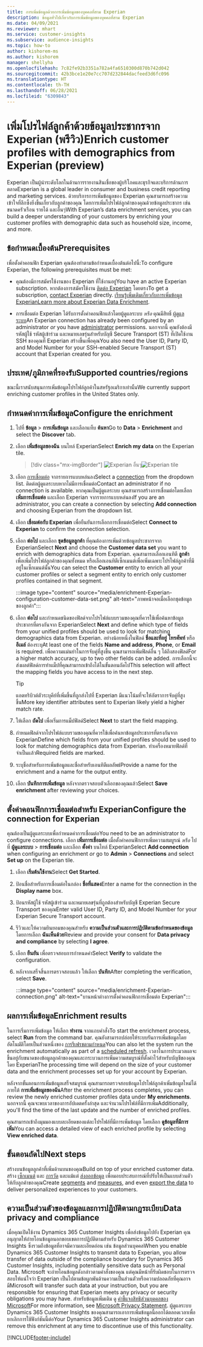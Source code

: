 ```yaml
---
title: การเพิ่มข้อมูลด้วยการเพิ่มข้อมูลของบุคคลที่สาม Experian
description: ข้อมูลทั่วไปเกี่ยวกับการเพิ่มข้อมูลของบุคคลที่สาม Experian
ms.date: 04/09/2021
ms.reviewer: mhart
ms.service: customer-insights
ms.subservice: audience-insights
ms.topic: how-to
author: kishorem-ms
ms.author: kishorem
manager: shellyha
ms.openlocfilehash: 7c82fe92b3351a782a4fa6510300d870b742d042
ms.sourcegitcommit: 42b3bce1e20e7cc707d232844dacfeed3d6fc096
ms.translationtype: HT
ms.contentlocale: th-TH
ms.lasthandoff: 06/28/2021
ms.locfileid: "6309843"
---
```

# <a name="enrich-customer-profiles-with-demographics-from-experian-preview"></a><span data-ttu-id="e5a63-103">เพิ่มโปรไฟล์ลูกค้าด้วยข้อมูลประชากรจาก Experian (พรีวิว)</span><span class="sxs-lookup"><span data-stu-id="e5a63-103">Enrich customer profiles with demographics from Experian (preview)</span></span>

<span data-ttu-id="e5a63-104">Experian เป็นผู้นำระดับโลกในด้านการรายงานสินเชื่อของผู้บริโภคและธุรกิจและบริการด้านการตลาด</span><span class="sxs-lookup"><span data-stu-id="e5a63-104">Experian is a global leader in consumer and business credit reporting and marketing services.</span></span> <span data-ttu-id="e5a63-105">ด้วยบริการการเพิ่มข้อมูลของ Experian คุณสามารถสร้างความเข้าใจที่ลึกซึ้งยิ่งขึ้นเกี่ยวกับลูกค้าของคุณ โดยการเพิ่มโปรไฟล์ลูกค้าของคุณด้วยข้อมูลประชากร เช่น ขนาดครัวเรือน รายได้ และอื่นๆ</span><span class="sxs-lookup"><span data-stu-id="e5a63-105">With Experian’s data enrichment services, you can build a deeper understanding of your customers by enriching your customer profiles with demographic data such as household size, income, and more.</span></span>

## <a name="prerequisites"></a><span data-ttu-id="e5a63-106">ข้อกำหนดเบื้องต้น</span><span class="sxs-lookup"><span data-stu-id="e5a63-106">Prerequisites</span></span>

<span data-ttu-id="e5a63-107">เพื่อตั้งค่าคอนฟิก Experian คุณต้องทำตามข้อกำหนดเบื้องต้นต่อไปนี้:</span><span class="sxs-lookup"><span data-stu-id="e5a63-107">To configure Experian, the following prerequisites must be met:</span></span>

- <span data-ttu-id="e5a63-108">คุณต้องมีการสมัครใช้งานของ Experian ที่ใช้งานอยู่</span><span class="sxs-lookup"><span data-stu-id="e5a63-108">You have an active Experian subscription.</span></span> <span data-ttu-id="e5a63-109">หากต้องการสมัครใช้งาน [ติดต่อ Experian](https://www.experian.com/marketing-services/contact) โดยตรง</span><span class="sxs-lookup"><span data-stu-id="e5a63-109">To get a subscription, [contact Experian](https://www.experian.com/marketing-services/contact) directly.</span></span> <span data-ttu-id="e5a63-110">[เรียนรู้เพิ่มเติมเกี่ยวกับการเพิ่มข้อมูล Experian](https://www.experian.com/marketing-services/microsoft?cmpid=ems_web_mci_cdppage)</span><span class="sxs-lookup"><span data-stu-id="e5a63-110">[Learn more about Experian Data Enrichment](https://www.experian.com/marketing-services/microsoft?cmpid=ems_web_mci_cdppage).</span></span>

- <span data-ttu-id="e5a63-111">การเชื่อมต่อ Experian ได้รับการตั้งค่าคอนฟิกแล้วโดยผู้ดูแลระบบ *หรือ* คุณมีสิทธิ์ [ผู้ดูแลระบบ](permissions.md#administrator)</span><span class="sxs-lookup"><span data-stu-id="e5a63-111">An Experian connection has already been configured by an administrator *or* you have [administrator](permissions.md#administrator) permissions.</span></span> <span data-ttu-id="e5a63-112">นอกจากนี้ คุณยังต้องมีรหัสผู้ใช้ รหัสผู้เข้าร่วม และหมายเลขรุ่นสำหรับบัญชี Secure Transport (ST) ที่เปิดใช้งาน SSH ของคุณที่ Experian สร้างขึ้นเพื่อคุณ</span><span class="sxs-lookup"><span data-stu-id="e5a63-112">You also need the User ID, Party ID, and Model Number for your SSH-enabled Secure Transport (ST) account that Experian created for you.</span></span>

## <a name="supported-countriesregions"></a><span data-ttu-id="e5a63-113">ประเทศ/ภูมิภาคที่รองรับ</span><span class="sxs-lookup"><span data-stu-id="e5a63-113">Supported countries/regions</span></span>

<span data-ttu-id="e5a63-114">ขณะนี้เราสนับสนุนการเพิ่มข้อมูลโปรไฟล์ลูกค้าในสหรัฐอเมริกาเท่านั้น</span><span class="sxs-lookup"><span data-stu-id="e5a63-114">We currently support enriching customer profiles in the United States only.</span></span>

## <a name="configure-the-enrichment"></a><span data-ttu-id="e5a63-115">กำหนดค่าการเพิ่มข้อมูล</span><span class="sxs-lookup"><span data-stu-id="e5a63-115">Configure the enrichment</span></span>

1. <span data-ttu-id="e5a63-116">ไปที่ **ข้อมูล** > **การเพิ่มข้อมูล** และเลือกแท็บ **ค้นหา**</span><span class="sxs-lookup"><span data-stu-id="e5a63-116">Go to **Data** > **Enrichment** and select the **Discover** tab.</span></span>

1. <span data-ttu-id="e5a63-117">เลือก **เพิ่มข้อมูลของฉัน** บนไทล์ Experian</span><span class="sxs-lookup"><span data-stu-id="e5a63-117">Select **Enrich my data** on the Experian tile.</span></span>

   > [!div class="mx-imgBorder"]
   > <span data-ttu-id="e5a63-118">![Experian อื่นๆ](media/experian-tile.png "Experian tile")</span><span class="sxs-lookup"><span data-stu-id="e5a63-118">![Experian tile](media/experian-tile.png "Experian tile")</span></span>
   > 

1. <span data-ttu-id="e5a63-119">เลือก [การเชื่อมต่อ](connections.md) จากรายการแบบหล่นลง</span><span class="sxs-lookup"><span data-stu-id="e5a63-119">Select a [connection](connections.md) from the dropdown list.</span></span> <span data-ttu-id="e5a63-120">ติดต่อผู้ดูแลระบบหากไม่มีการเชื่อมต่อ</span><span class="sxs-lookup"><span data-stu-id="e5a63-120">Contact an administrator if no connection is available.</span></span> <span data-ttu-id="e5a63-121">หากคุณเป็นผู้ดูแลระบบ คุณสามารถสร้างการเชื่อมต่อโดยเลือก **เพิ่มการเชื่อมต่อ** และเลือก Experian จากรายการแบบหล่นลง</span><span class="sxs-lookup"><span data-stu-id="e5a63-121">If you are an administrator, you can create a connection by selecting **Add connection** and choosing Experian from the dropdown list.</span></span> 

1. <span data-ttu-id="e5a63-122">เลือก **เชื่อมต่อกับ Experian** เพื่อยืนยันการเลือกการเชื่อมต่อ</span><span class="sxs-lookup"><span data-stu-id="e5a63-122">Select **Connect to Experian** to confirm the connection selection.</span></span>

1.  <span data-ttu-id="e5a63-123">เลือก **ต่อไป** และเลือก **ชุดข้อมูลลูกค้า** ที่คุณต้องการเพิ่มด้วยข้อมูลประชากรจาก Experian</span><span class="sxs-lookup"><span data-stu-id="e5a63-123">Select **Next** and choose the **Customer data set** you want to enrich with demographics data from Experian.</span></span> <span data-ttu-id="e5a63-124">คุณสามารถเลือกเอนทิตี **ลูกค้า** เพื่อเพิ่มโปรไฟล์ลูกค้าของคุณทั้งหมด หรือเลือกเอนทิตีเซ็กเมนต์เพื่อเพิ่มเฉพาะโปรไฟล์ลูกค้าที่มีอยู่ในเซ็กเมนต์นั้น</span><span class="sxs-lookup"><span data-stu-id="e5a63-124">You can select the **Customer** entity to enrich all your customer profiles or select a segment entity to enrich only customer profiles contained in that segment.</span></span>

    :::image type="content" source="media/enrichment-Experian-configuration-customer-data-set.png" alt-text="ภาพหน้าจอเมื่อเลือกชุดข้อมูลของลูกค้า":::

1. <span data-ttu-id="e5a63-126">เลือก **ต่อไป** และกำหนดชนิดของฟิลด์จากโปรไฟล์แบบรวมของคุณที่ควรใช้เพื่อค้นหาข้อมูลประชากรที่ตรงกันจาก Experian</span><span class="sxs-lookup"><span data-stu-id="e5a63-126">Select **Next** and define which type of fields from your unified profiles should be used to look for matching demographics data from Experian.</span></span> <span data-ttu-id="e5a63-127">อย่างน้อยหนึ่งในฟิลด์ **ชื่อและที่อยู่** **โทรศัพท์** หรือ **อีเมล์** ต้องระบุ</span><span class="sxs-lookup"><span data-stu-id="e5a63-127">At least one of the fields **Name and address**, **Phone**, or **Email** is required.</span></span> <span data-ttu-id="e5a63-128">เพื่อความแม่นยำในการจับคู่ที่สูงขึ้น คุณสามารถเพิ่มฟิลด์อื่น ๆ ได้ถึงสองฟิลด์</span><span class="sxs-lookup"><span data-stu-id="e5a63-128">For a higher match accuracy, up to two other fields can be added.</span></span> <span data-ttu-id="e5a63-129">การเลือกนี้จะส่งผลต่ฟิลด์การทำแม็ปที่คุณสามารถเข้าถึงได้ในขั้นตอนถัดไป</span><span class="sxs-lookup"><span data-stu-id="e5a63-129">This selection will affect the mapping fields you have access to in the next step.</span></span>

    > [!TIP]
    > <span data-ttu-id="e5a63-130">แอตทริบิวต์ตัวระบุคีย์ที่เพิ่มขึ้นที่ถูกส่งไปที่ Experian มีแนวโน้มที่จะให้อัตราการจับคู่ที่สูงขึ้น</span><span class="sxs-lookup"><span data-stu-id="e5a63-130">More key identifier attributes sent to Experian likely yield a higher match rate.</span></span>

1. <span data-ttu-id="e5a63-131">ให้เลือก **ถัดไป** เพื่อเริ่มการแม็ปฟิลด์</span><span class="sxs-lookup"><span data-stu-id="e5a63-131">Select **Next** to start the field mapping.</span></span>

1. <span data-ttu-id="e5a63-132">กำหนดฟิลด์จากโปรไฟล์แบบรวมของคุณที่ควรใช้เพื่อค้นหาข้อมูลประชากรที่ตรงกันจาก Experian</span><span class="sxs-lookup"><span data-stu-id="e5a63-132">Define which fields from your unified profiles should be used to look for matching demographics data from Experian.</span></span> <span data-ttu-id="e5a63-133">ทําเครื่องหมายฟิลด์ที่จำเป็นแล้ว</span><span class="sxs-lookup"><span data-stu-id="e5a63-133">Required fields are marked.</span></span>

1. <span data-ttu-id="e5a63-134">ระบุชื่อสำหรับการเพิ่มข้อมูลและชื่อสำหรับเอนทิตีผลลัพธ์</span><span class="sxs-lookup"><span data-stu-id="e5a63-134">Provide a name for the enrichment and a name for the output entity.</span></span>

1. <span data-ttu-id="e5a63-135">เลือก **บันทึกการเพิ่มข้อมูล** หลังจากตรวจสอบตัวเลือกของคุณแล้ว</span><span class="sxs-lookup"><span data-stu-id="e5a63-135">Select **Save enrichment** after reviewing your choices.</span></span>

## <a name="configure-the-connection-for-experian"></a><span data-ttu-id="e5a63-136">ตั้งค่าคอนฟิกการเชื่อมต่อสำหรับ Experian</span><span class="sxs-lookup"><span data-stu-id="e5a63-136">Configure the connection for Experian</span></span> 

<span data-ttu-id="e5a63-137">คุณต้องเป็นผู้ดูแลระบบเพื่อกำหนดค่าการเชื่อมต่อ</span><span class="sxs-lookup"><span data-stu-id="e5a63-137">You need to be an administrator to configure connections.</span></span> <span data-ttu-id="e5a63-138">เลือก **เพิ่มการเชื่อมต่อ** เมื่อตั้งค่าคอนฟิกการเพิ่มความสมบูรณ์ *หรือ* ไปที่ **ผู้ดูแลระบบ** > **การเชื่อมต่อ** และเลือก **ตั้งค่า** บนไทล์ Experian</span><span class="sxs-lookup"><span data-stu-id="e5a63-138">Select **Add connection** when configuring an enrichment *or* go to **Admin** > **Connections** and select **Set up** on the Experian tile.</span></span>

1. <span data-ttu-id="e5a63-139">เลือก **เริ่มต้นใช้งาน**</span><span class="sxs-lookup"><span data-stu-id="e5a63-139">Select **Get Started**.</span></span>

1. <span data-ttu-id="e5a63-140">ป้อนชื่อสำหรับการเชื่อมต่อในกล่อง **ชื่อที่แสดง**</span><span class="sxs-lookup"><span data-stu-id="e5a63-140">Enter a name for the connection in the **Display name** box.</span></span>

1. <span data-ttu-id="e5a63-141">ป้อนรหัสผู้ใช้ รหัสผู้เข้าร่วม และหมายเลขรุ่นที่ถูกต้องสำหรับบัญชี Experian Secure Transport ของคุณ</span><span class="sxs-lookup"><span data-stu-id="e5a63-141">Enter valid User ID, Party ID, and Model Number for your Experian Secure Transport account.</span></span>

1. <span data-ttu-id="e5a63-142">รีวิวและให้ความยินยอมของคุณสำหรับ **ความเป็นส่วนตัวและการปฏิบัติตามข้อกำหนดของข้อมูล** โดยการเลือก **ฉันเห็นด้วย**</span><span class="sxs-lookup"><span data-stu-id="e5a63-142">Review and provide your consent for **Data privacy and compliance** by selecting **I agree**.</span></span>

1. <span data-ttu-id="e5a63-143">เลือก **ยืนยัน** เพื่อตรวจสอบการกำหนดค่า</span><span class="sxs-lookup"><span data-stu-id="e5a63-143">Select **Verify** to validate the configuration.</span></span>

1. <span data-ttu-id="e5a63-144">หลังจากเสร็จสิ้นการตรวจสอบแล้ว ให้เลือก **บันทึก**</span><span class="sxs-lookup"><span data-stu-id="e5a63-144">After completing the verification, select **Save**.</span></span>
   
   :::image type="content" source="media/enrichment-Experian-connection.png" alt-text="บานหน้าต่างการตั้งค่าคอนฟิกการเชื่อมต่อ Experian":::

## <a name="enrichment-results"></a><span data-ttu-id="e5a63-146">ผลการเพิ่มข้อมูล</span><span class="sxs-lookup"><span data-stu-id="e5a63-146">Enrichment results</span></span>

<span data-ttu-id="e5a63-147">ในการเริ่มการเพิ่มข้อมูล ให้เลือก **ทำงาน** จากแถบคำสั่ง</span><span class="sxs-lookup"><span data-stu-id="e5a63-147">To start the enrichment process, select **Run** from the command bar.</span></span> <span data-ttu-id="e5a63-148">คุณยังสามารถปล่อยให้ระบบรันการเพิ่มข้อมูลโดยอัตโนมัติโดยเป็นส่วนหนึ่งของ [การรีเฟรชตามกำหนด](system.md#schedule-tab)</span><span class="sxs-lookup"><span data-stu-id="e5a63-148">You can also let the system run the enrichment automatically as part of a [scheduled refresh](system.md#schedule-tab).</span></span> <span data-ttu-id="e5a63-149">เวลาในการประมวลผลจะขึ้นอยู่กับขนาดของข้อมูลลูกค้าของคุณและกระบวนการเพิ่มความสมบูรณ์ที่ตั้งค่าไว้สำหรับบัญชีของคุณโดย Experian</span><span class="sxs-lookup"><span data-stu-id="e5a63-149">The processing time will depend on the size of your customer data and the enrichment processes set up for your account by Experian.</span></span>

<span data-ttu-id="e5a63-150">หลังจากขั้นตอนการเพิ่มข้อมูลเสร็จสมบูรณ์ คุณสามารถตรวจสอบข้อมูลโปรไฟล์ลูกค้าเพิ่มข้อมูลใหม่ได้ภายใต้ **การเพิ่มข้อมูลของฉัน**</span><span class="sxs-lookup"><span data-stu-id="e5a63-150">After the enrichment process completes, you can review the newly enriched customer profiles data under **My enrichments**.</span></span> <span data-ttu-id="e5a63-151">นอกจากนี้ คุณจะพบเวลาของการอัปเดตครั้งล่าสุด และจำนวนโปรไฟล์ที่มีการเพิ่ม</span><span class="sxs-lookup"><span data-stu-id="e5a63-151">Additionally, you'll find the time of the last update and the number of enriched profiles.</span></span>

<span data-ttu-id="e5a63-152">คุณสามารถเข้าถึงมุมมองแบบละเอียดของแต่ละโปรไฟล์ที่มีการเพิ่มข้อมูล โดยเลือก **ดูข้อมูลที่มีการเพิ่ม**</span><span class="sxs-lookup"><span data-stu-id="e5a63-152">You can access a detailed view of each enriched profile by selecting **View enriched data**.</span></span>

## <a name="next-steps"></a><span data-ttu-id="e5a63-153">ขั้นตอนถัดไป</span><span class="sxs-lookup"><span data-stu-id="e5a63-153">Next steps</span></span>

<span data-ttu-id="e5a63-154">สร้างบนข้อมูลลูกค้าที่เพิ่มด้านบนของคุณ</span><span class="sxs-lookup"><span data-stu-id="e5a63-154">Build on top of your enriched customer data.</span></span> <span data-ttu-id="e5a63-155">สร้าง [เซ็กเมนต์](segments.md) และ [การวัด](measures.md) และแม้แต่ [ส่งออกข้อมูล](export-destinations.md) เพื่อมอบประสบการณ์ที่ปรับให้เป็นแบบส่วนตัวให้กับลูกค้าของคุณ</span><span class="sxs-lookup"><span data-stu-id="e5a63-155">Create [segments](segments.md) and [measures](measures.md), and even [export the data](export-destinations.md) to deliver personalized experiences to your customers.</span></span>

## <a name="data-privacy-and-compliance"></a><span data-ttu-id="e5a63-156">ความเป็นส่วนตัวของข้อมูลและการปฏิบัติตามกฎระเบียบ</span><span class="sxs-lookup"><span data-stu-id="e5a63-156">Data privacy and compliance</span></span>

<span data-ttu-id="e5a63-157">เมื่อคุณเปิดใช้งาน Dynamics 365 Customer Insights เพื่อส่งข้อมูลไปยัง Experian คุณอนุญาตให้ถ่ายโอนข้อมูลนอกขอบเขตการปฏิบัติตามสำหรับ Dynamics 365 Customer Insights ซึ่งรวมถึงข้อมูลที่อาจมีความละเอียดอ่อน เช่น ข้อมูลส่วนบุคคล</span><span class="sxs-lookup"><span data-stu-id="e5a63-157">When you enable Dynamics 365 Customer Insights to transmit data to Experian, you allow transfer of data outside of the compliance boundary for Dynamics 365 Customer Insights, including potentially sensitive data such as Personal Data.</span></span> <span data-ttu-id="e5a63-158">Microsoft จะถ่ายโอนข้อมูลดังกล่าวตามคำสั่งของคุณ แต่คุณมีหน้าที่รับผิดชอบในการตรวจสอบให้แน่ใจว่า Experian เป็นไปตามข้อผูกพันด้านความเป็นส่วนตัวหรือความปลอดภัยที่คุณอาจมี</span><span class="sxs-lookup"><span data-stu-id="e5a63-158">Microsoft will transfer such data at your instruction, but you are responsible for ensuring that Experian meets any privacy or security obligations you may have.</span></span> <span data-ttu-id="e5a63-159">สำหรับข้อมูลเพิ่มเติม ดู [คำชี้แจงสิทธิส่วนบุคคลของ Microsoft](https://go.microsoft.com/fwlink/?linkid=396732)</span><span class="sxs-lookup"><span data-stu-id="e5a63-159">For more information, see [Microsoft Privacy Statement](https://go.microsoft.com/fwlink/?linkid=396732).</span></span>
<span data-ttu-id="e5a63-160">ผู้ดูแลระบบ Dynamics 365 Customer Insights ของคุณสามารถเอาการเพิ่มข้อมูลนี้ออกได้ตลอดเวลาเพื่อยกเลิกการใช้ฟังก์ชันนี้ต่อ</span><span class="sxs-lookup"><span data-stu-id="e5a63-160">Your Dynamics 365 Customer Insights administrator can remove this enrichment at any time to discontinue use of this functionality.</span></span>


[!INCLUDE[footer-include](../includes/footer-banner.md)]
